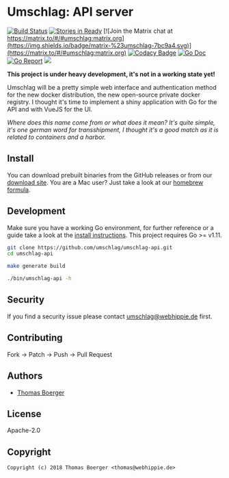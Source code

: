 # Umschlag: API server

[![Build Status](https://cloud.drone.io/api/badges/umschlag/umschlag-api/status.svg)](https://cloud.drone.io/umschlag/umschlag-api)
[![Stories in Ready](https://badge.waffle.io/umschlag/umschlag-api.svg?label=ready&title=Ready)](http://waffle.io/umschlag/umschlag-api)
[![Join the Matrix chat at https://matrix.to/#/#umschlag:matrix.org](https://img.shields.io/badge/matrix-%23umschlag-7bc9a4.svg)](https://matrix.to/#/#umschlag:matrix.org)
[![Codacy Badge](https://api.codacy.com/project/badge/Grade/cbe28cf646c34c98b58967079e9ae990)](https://www.codacy.com/app/umschlag/umschlag-api?utm_source=github.com&amp;utm_medium=referral&amp;utm_content=umschlag/umschlag-api&amp;utm_campaign=Badge_Grade)
[![Go Doc](https://godoc.org/github.com/umschlag/umschlag-api?status.svg)](http://godoc.org/github.com/umschlag/umschlag-api)
[![Go Report](http://goreportcard.com/badge/github.com/umschlag/umschlag-api)](http://goreportcard.com/report/github.com/umschlag/umschlag-api)
[![](https://images.microbadger.com/badges/image/umschlag/umschlag-api.svg)](http://microbadger.com/images/umschlag/umschlag-api "Get your own image badge on microbadger.com")

**This project is under heavy development, it's not in a working state yet!**

Umschlag will be a pretty simple web interface and authentication method for the new docker distribution, the new open-source private docker registry. I thought it's time to implement a shiny application with Go for the API and with VueJS for the UI.

*Where does this name come from or what does it mean? It's quite simple, it's one german word for transshipment, I thought it's a good match as it is related to containers and a harbor.*


## Install

You can download prebuilt binaries from the GitHub releases or from our [download site](http://dl.umschlag.tech/api). You are a Mac user? Just take a look at our [homebrew formula](https://github.com/umschlag/homebrew-umschlag).


## Development

Make sure you have a working Go environment, for further reference or a guide take a look at the [install instructions](http://golang.org/doc/install.html). This project requires Go >= v1.11.

```bash
git clone https://github.com/umschlag/umschlag-api.git
cd umschlag-api

make generate build

./bin/umschlag-api -h
```


## Security

If you find a security issue please contact umschlag@webhippie.de first.


## Contributing

Fork -> Patch -> Push -> Pull Request


## Authors

* [Thomas Boerger](https://github.com/tboerger)


## License

Apache-2.0


## Copyright

```
Copyright (c) 2018 Thomas Boerger <thomas@webhippie.de>
```
